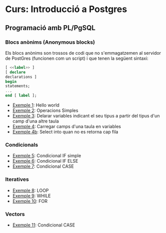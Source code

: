 # Curs: Introducció a Postgres

## Programació amb PL/PgSQL

### Blocs anònims (Anonymous blocks)

Els blocs anònims son trossos de codi que no s'emmagatzemen al servidor de PostGres (funcionen com un script) i que tenen la següent sintaxi:

```sql
[ <<label>> ]  
[ declare
declarations ]
begin
statements;
...
end [ label ];
```


* [Exemple 1](./Exemples/ab1.sql):  Hello world
*  [Exemple 2](./Exemples/ab2.sql): Operacions Simples
* [Exemple 3](./Exemples/ab3.sql): Delarar variables indicant el seu tipus a partir  del tipus d'un camp d'una altre taula 
* [Exemple 4](./Exemples/ab4.sql): Carregar camps d'una taula en variables
* [Exemple 4b](./Exemples/ab4b.sql): Select into quan no es retorna cap fila

### Condicionals

* [Exemple 5](./Exemples/ab5.sql): Condicional IF simple
* [Exemple 6](./Exemples/ab6.sql): Condicional IF ELSE
* [Exemple 7](./Exemples/ab7.sql): Condicional CASE

### Iteratives

* [Exemple 8](./Exemples/ab8.sql): LOOP
* [Exemple 9](./Exemples/ab9.sql): WHILE
* [Exemple 10](./Exemples/ab10.sql): FOR

### Vectors

* [Exemple 11](./Exemples/ab11.sql): Condicional CASE